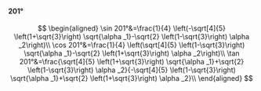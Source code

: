 #### 201°

$$
\begin{aligned}
\sin 201°&=\frac{1}{4} \left(-\sqrt[4]{5} \left(1+\sqrt{3}\right) \sqrt{\alpha _1}-\sqrt{2} \left(1-\sqrt{3}\right) \alpha _2\right)\\
\cos 201°&=\frac{1}{4} \left(\sqrt[4]{5} \left(1-\sqrt{3}\right) \sqrt{\alpha _1}-\sqrt{2} \left(1+\sqrt{3}\right) \alpha _2\right)\\
\tan 201°&=\frac{\sqrt[4]{5} \left(1+\sqrt{3}\right) \sqrt{\alpha _1}+\sqrt{2} \left(1-\sqrt{3}\right) \alpha _2}{-\sqrt[4]{5} \left(1-\sqrt{3}\right) \sqrt{\alpha
_1}+\sqrt{2} \left(1+\sqrt{3}\right) \alpha _2}\\
\end{aligned}
$$

